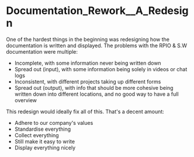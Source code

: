 # Documentation_Rework__A_Redesign

One of the hardest things in the beginning was redesigning how the documentation is written and displayed.
The problems with the RPIO & S.W documentation were multiple:
- Incomplete, with some information never being written down
- Spread out (input), with some information being solely in videos or chat logs
- Inconsistent, with different projects taking up different forms
- Spread out (output), with info that should be more cohesive being written down into different locations, and no good way to have a full overview

This redesign would ideally fix all of this. That's a decent amount:
- Adhere to our company's values
- Standardise everything
- Collect everything
- Still make it easy to write
- Display everything nicely

